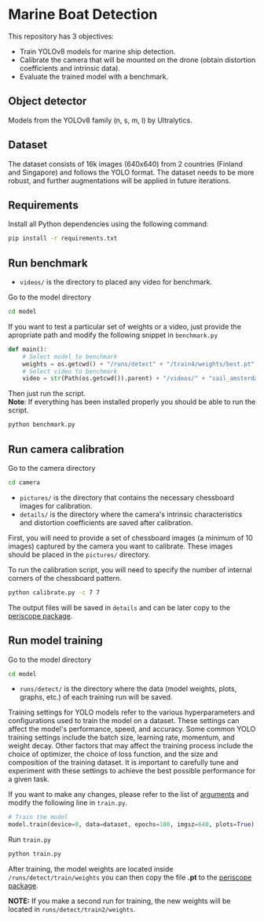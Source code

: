 
# Marine Boat Detection
This repository has 3 objectives:
- Train YOLOv8 models for marine ship detection.
- Calibrate the camera that will be mounted on the drone (obtain distortion coefficients and intrinsic data).
- Evaluate the trained model with a benchmark.

## Object detector
Models from the YOLOv8 family (n, s, m, l) by Ultralytics.

## Dataset
The dataset consists of 16k images (640x640) from 2 countries (Finland and Singapore) and follows the YOLO format. The dataset needs to be more robust, and further augmentations will be applied in future iterations.

## Requirements
Install all Python dependencies using the following command:
```bash
pip install -r requirements.txt
```
## Run benchmark
- `videos/` is the directory to placed any video for benchmark.  

Go to the model directory
```bash
cd model
```

If you want to test a particular set of weights or a video, just provide the apropriate path and modify the following snippet in `benchmark.py`

```python
def main():
    # Select model to benchmark
    weights = os.getcwd() + "/runs/detect" + "/train4/weights/best.pt"
    # Select video to benchmark
    video = str(Path(os.getcwd()).parent) + "/videos/" + "sail_amsterdam.mp4"
``` 

Then just run the script.  
**Note**: If everything has been installed properly you should be able to run the script.
```bash
python benchmark.py
```

## Run camera calibration
Go to the camera directory

```bash
cd camera
```

- `pictures/` is the directory that contains the necessary chessboard images for calibration.
- `details/` is the directory where the camera's intrinsic characteristics and distortion coefficients are saved after calibration.

First, you will need to provide a set of chessboard images (a minimum of 10 images) captured by the camera you want to calibrate. These images should be placed in the `pictures/` directory.

To run the calibration script, you will need to specify the number of internal corners of the chessboard pattern.
```bash
python calibrate.py -c 7 7
```
The output files will be saved in `details` and can be later copy to the [periscope package](https://github.com/ocortina/ros_periscope).



## Run model training
Go to the model directory

```bash
cd model
```

- `runs/detect/` is the directory where the data (model weights, plots, graphs, etc.) of each training run will be saved.

Training settings for YOLO models refer to the various hyperparameters and configurations used to train the model on a dataset. These settings can affect the model's performance, speed, and accuracy. Some common YOLO training settings include the batch size, learning rate, momentum, and weight decay. Other factors that may affect the training process include the choice of optimizer, the choice of loss function, and the size and composition of the training dataset. It is important to carefully tune and experiment with these settings to achieve the best possible performance for a given task.

If you want to make any changes, please refer to the list of [arguments](https://docs.ultralytics.com/modes/train/#arguments) and modify the following line in `train.py`.

```python
# Train the model
model.train(device=0, data=dataset, epochs=100, imgsz=640, plots=True)
```
Run `train.py`
    
```bash
python train.py
```

After training, the model weights are located inside `/runs/detect/train/weights` you can then copy the file **.pt** to the [periscope package](https://github.com/ocortina/ros_periscope).  

**NOTE:** If you make a second run for training, the new weights will be located in `runs/detect/train2/weights`.
